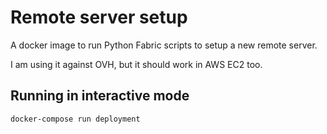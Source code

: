 # Remote server setup

A docker image to run Python Fabric scripts to setup a new remote server.

I am using it against OVH, but it should work in AWS EC2 too.

## Running in interactive mode

```bash
docker-compose run deployment
```
